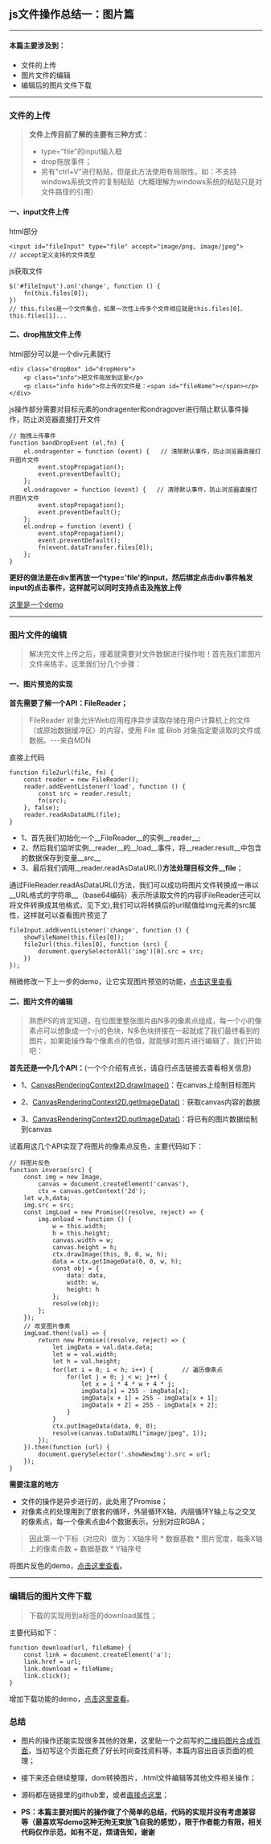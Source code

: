 ## js文件操作总结一：图片篇

---

#### 本篇主要涉及到：
- 文件的上传
- 图片文件的编辑
- 编辑后的图片文件下载
---

### 文件的上传
> __文件上传目前了解的主要有三种方式：__
> - type="file"的input输入框
> - drop拖放事件；
> - 另有"ctrl+V"进行粘贴，但是此方法使用有局限性，如：不支持windows系统文件的复制粘贴（大概理解为windows系统的粘贴只是对文件路径的引用）

#### 一、input文件上传
html部分
```
<input id="fileInput" type="file" accept="image/png, image/jpeg">
// accept定义支持的文件类型
```
js获取文件
```
$('#fileInput').on('change', function () {
    fn(this.files[0]);
})
// this.files是一个文件集合，如果一次性上传多个文件相应就是this.files[0]、this.files[1]...
```

#### 二、drop拖放文件上传
html部分可以是一个div元素就行
```
<div class="dropBox" id="dropHere">
    <p class="info">把文件拖放到这里</p>
    <p class="info hide">你上传的文件是：<span id="fileName"></span></p>
</div>
```
js操作部分需要对目标元素的ondragenter和ondragover进行阻止默认事件操作，防止浏览器直接打开文件
```
// 拖拽上传事件
function bandDropEvent (el,fn) {
    el.ondragenter = function (event) {   // 清除默认事件，防止浏览器直接打开图片文件
        event.stopPropagation();
        event.preventDefault();
    };
    el.ondragover = function (event) {   // 清除默认事件，防止浏览器直接打开图片文件
        event.stopPropagation();
        event.preventDefault();
    };
    el.ondrop = function (event) {
        event.stopPropagation();
        event.preventDefault();
        fn(event.dataTransfer.files[0]);
    };
}
```
__更好的做法是在div里再放一个type='file'的input，然后绑定点击div事件触发input的点击事件，这样就可以同时支持点击及拖放上传__

[这里是一个demo](https://wuyuanaaa.github.io/yuanaaa/demo/07/index01.html)

---

### 图片文件的编辑

> 解决完文件上传之后，接着就需要对文件数据进行操作啦！首先我们拿图片文件来练手，这里我们分几个步骤：

#### 一、图片预览的实现

__首先需要了解一个API：FileReader；__

> FileReader 对象允许Web应用程序异步读取存储在用户计算机上的文件（或原始数据缓冲区）的内容，使用 File 或 Blob 对象指定要读取的文件或数据。---来自MDN

直接上代码
```
function file2url(file, fn) {
    const reader = new FileReader();
    reader.addEventListener('load', function () {
        const src = reader.result;
        fn(src);
    }, false);
    reader.readAsDataURL(file);
}
```
- 1、首先我们初始化一个__FileReader__的实例__reader__;
- 2、然后我们监听实例__reader__的__load__事件，将__reader.result__中包含的数据保存到变量__src__
- 3、最后我们调用__reader.readAsDataURL()__方法处理目标文件__file__；

通过FileReader.readAsDataURL()方法，我们可以成功将图片文件转换成一串以__URL格式的字符串__（base64编码）表示所读取文件的内容(FileReader还可以将文件转换成其他格式，见下文),我们可以将转换后的url赋值给img元素的src属性，这样就可以查看图片预览了

```
fileInput.addEventListener('change', function () {
    showFileName(this.files[0]);
    file2url(this.files[0], function (src) {
        document.querySelectorAll('img')[0].src = src;
    })
});
```
稍微修改一下上一步的demo，让它实现图片预览的功能，[点击这里查看](https://wuyuanaaa.github.io/yuanaaa/demo/07/index02.html)

#### 二、图片文件的编辑

> 熟悉PS的肯定知道，在位图里整张图片由N多的像素点组成，每一个小的像素点可以想象成一个小的色块，N多色块拼接在一起就成了我们最终看到的图片，如果能操作每个像素点的色值，就能够对图片进行编辑了，我们开始吧：

__首先还是~~一个~~几个API：__(一个个介绍有点长，请自行点击链接去查看相关信息)

- 1、[CanvasRenderingContext2D.drawImage()](https://developer.mozilla.org/zh-CN/docs/Web/API/CanvasRenderingContext2D/drawImage)：在canvas上绘制目标图片

- 2、[CanvasRenderingContext2D.getImageData()](https://developer.mozilla.org/zh-CN/docs/Web/API/CanvasRenderingContext2D/getImageData)：获取canvas内容的数据

- 3、[CanvasRenderingContext2D.putImageData()](https://developer.mozilla.org/zh-CN/docs/Web/API/CanvasRenderingContext2D/putImageData)：将已有的图片数据绘制到canvas

试着用这几个API实现了将图片的像素点反色，主要代码如下：
```
// 将图片反色
function inverse(src) {
    const img = new Image,
        canvas = document.createElement('canvas'),
        ctx = canvas.getContext('2d');
    let w,h,data;
    img.src = src;
    const imgLoad = new Promise((resolve, reject) => {
        img.onload = function () {
            w = this.width;
            h = this.height;
            canvas.width = w;
            canvas.height = h;
            ctx.drawImage(this, 0, 0, w, h);
            data = ctx.getImageData(0, 0, w, h);
            const obj = {
                data: data,
                width: w,
                height: h
            };
            resolve(obj);
        };
    });
    // 改变图片像素
    imgLoad.then((val) => {
        return new Promise((resolve, reject) => {
            let imgData = val.data.data;
            let w = val.width;
            let h = val.height;
            for(let i = 0; i < h; i++) {        // 遍历像素点
                for(let j = 0; j < w; j++) {
                    let x = i * 4 * w + 4 * j;
                    imgData[x] = 255 - imgData[x];
                    imgData[x + 1] = 255 - imgData[x + 1];
                    imgData[x + 2] = 255 - imgData[x + 2];
                }
            }
            ctx.putImageData(data, 0, 0);
            resolve(canvas.toDataURL("image/jpeg", 1));
        });
    }).then(function (url) {
        document.querySelector('.showNewImg').src = url;
    });
}
```
__需要注意的地方__
- 文件的操作是异步进行的，此处用了Promise；
- 对像素点的处理用到了嵌套的循环，外层循环X轴，内层循环Y轴上与之交叉的像素点，每一个像素点由4个数据表示，分别对应RGBA；
> 因此第一个下标（对应R）值为：X轴序号 * 数据基数 *  图片宽度，每条X轴上的像素点数 + 数据基数 * Y轴序号

将图片反色的demo，[点击这里查看](https://wuyuanaaa.github.io/yuanaaa/demo/07/index03.html)。

---

### 编辑后的图片文件下载

> 下载的实现用到a标签的download属性；

主要代码如下：

```
function download(url, fileName) {
    const link = document.createElement('a');
    link.href = url;
    link.download = fileName;
    link.click();
}
```

增加下载功能的demo，[点击这里查看](https://wuyuanaaa.github.io/yuanaaa/demo/07/index04.html)。

### 总结

- 图片的操作还能实现很多其他的效果，这里贴一个之前写的[二维码图片合成页面](https://wuyuanaaa.github.io/yuanaaa/imgCompound/index.html)，当初写这个页面花费了好长时间查找资料等，本篇内容出自该页面的梳理；

- 接下来还会继续整理，dom转换图片，.html文件编辑等其他文件相关操作；

- 源码都在链接里的github里，或者[直接点这里](https://github.com/wuyuanaaa/yuanaaa)；

- __PS：本篇主要对图片的操作做了个简单的总结，代码的实现并没有考虑兼容等（最喜欢写demo这种无拘无束放飞自我的感觉），限于作者能力有限，相关代码仅作示范，如有不足，烦请告知，谢谢__
